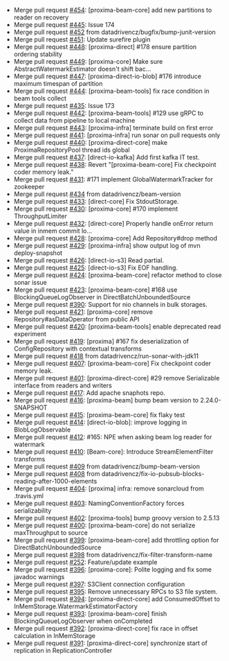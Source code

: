  - Merge pull request [#454](https://github.com/datadrivencz/proxima-platform/pull/454): [proxima-beam-core] add new partitions to reader on recovery
 - Merge pull request [#445](https://github.com/datadrivencz/proxima-platform/pull/445): Issue 174
 - Merge pull request [#452](https://github.com/datadrivencz/proxima-platform/pull/452) from datadrivencz/bugfix/bump-junit-version
 - Merge pull request [#451](https://github.com/datadrivencz/proxima-platform/pull/451): Update surefire plugin
 - Merge pull request [#448](https://github.com/datadrivencz/proxima-platform/pull/448): [proxima-direct] #178 ensure partition ordering stability
 - Merge pull request [#449](https://github.com/datadrivencz/proxima-platform/pull/449): [proxima-core] Make sure AbstractWatermarkEstimator doesn't shift bac…
 - Merge pull request [#447](https://github.com/datadrivencz/proxima-platform/pull/447): [proxima-direct-io-blob] #176 introduce maximum timespan of partition
 - Merge pull request [#444](https://github.com/datadrivencz/proxima-platform/pull/444): [proxima-beam-tools] fix race condition in beam tools collect
 - Merge pull request [#435](https://github.com/datadrivencz/proxima-platform/pull/435): Issue 173
 - Merge pull request [#442](https://github.com/datadrivencz/proxima-platform/pull/442): [proxima-beam-tools] #129 use gRPC to collect data from pipeline to local machine
 - Merge pull request [#443](https://github.com/datadrivencz/proxima-platform/pull/443): [proxima-infra] terminate build on first error
 - Merge pull request [#441](https://github.com/datadrivencz/proxima-platform/pull/441): [proxima-infra] run sonar on pull requests only
 - Merge pull request [#440](https://github.com/datadrivencz/proxima-platform/pull/440): [proxima-direct-core] make ProximaRepositoryPool thread ids global
 - Merge pull request [#437](https://github.com/datadrivencz/proxima-platform/pull/437): [direct-io-kafka] Add first kafka IT test.
 - Merge pull request [#438](https://github.com/datadrivencz/proxima-platform/pull/438): Revert "[proxima-beam-core] Fix checkpoint coder memory leak."
 - Merge pull request [#431](https://github.com/datadrivencz/proxima-platform/pull/431): #171 implement GlobalWatermarkTracker for zookeeper
 - Merge pull request [#434](https://github.com/datadrivencz/proxima-platform/pull/434) from datadrivencz/beam-version
 - Merge pull request [#433](https://github.com/datadrivencz/proxima-platform/pull/433): [direct-core] Fix StdoutStorage.
 - Merge pull request [#430](https://github.com/datadrivencz/proxima-platform/pull/430): [proxima-core] #170 implement ThroughputLimiter
 - Merge pull request [#432](https://github.com/datadrivencz/proxima-platform/pull/432): [direct-core] Properly handle onError return value in inmem commit lo…
 - Merge pull request [#428](https://github.com/datadrivencz/proxima-platform/pull/428): [proxima-core] Add Repository#drop method
 - Merge pull request [#429](https://github.com/datadrivencz/proxima-platform/pull/429): [proxima-infra] show output log of mvn deploy-snapshot
 - Merge pull request [#426](https://github.com/datadrivencz/proxima-platform/pull/426): [direct-io-s3] Read partial.
 - Merge pull request [#425](https://github.com/datadrivencz/proxima-platform/pull/425): [direct-io-s3] Fix EOF handling.
 - Merge pull request [#424](https://github.com/datadrivencz/proxima-platform/pull/424): [proxima-beam-core] refactor method to close sonar issue
 - Merge pull request [#423](https://github.com/datadrivencz/proxima-platform/pull/423): [proxima-beam-core] #168 use BlockingQueueLogObserver in DirectBatchUnboundedSource
 - Merge pull request [#390](https://github.com/datadrivencz/proxima-platform/pull/390): Support for nio channels in bulk storages.
 - Merge pull request [#421](https://github.com/datadrivencz/proxima-platform/pull/421): [proxima-core] remove Repository#asDataOperator from public API
 - Merge pull request [#420](https://github.com/datadrivencz/proxima-platform/pull/420): [proxima-beam-tools] enable deprecated read experiment
 - Merge pull request [#419](https://github.com/datadrivencz/proxima-platform/pull/419): [proxima] #167 fix deserialization of ConfigRepository with contextual transforms
 - Merge pull request [#418](https://github.com/datadrivencz/proxima-platform/pull/418) from datadrivencz/run-sonar-with-jdk11
 - Merge pull request [#407](https://github.com/datadrivencz/proxima-platform/pull/407): [proxima-beam-core] Fix checkpoint coder memory leak.
 - Merge pull request [#401](https://github.com/datadrivencz/proxima-platform/pull/401): [proxima-direct-core] #29 remove Serializable interface from readers and writers
 - Merge pull request [#417](https://github.com/datadrivencz/proxima-platform/pull/417): Add apache snaphots repo.
 - Merge pull request [#416](https://github.com/datadrivencz/proxima-platform/pull/416): [proxima-beam] bump beam version to 2.24.0-SNAPSHOT
 - Merge pull request [#415](https://github.com/datadrivencz/proxima-platform/pull/415): [proxima-beam-core] fix flaky test
 - Merge pull request [#414](https://github.com/datadrivencz/proxima-platform/pull/414): [direct-io-blob]: improve logging in BlobLogObservable
 - Merge pull request [#412](https://github.com/datadrivencz/proxima-platform/pull/412): #165: NPE when asking beam log reader for watermark
 - Merge pull request [#410](https://github.com/datadrivencz/proxima-platform/pull/410): [Beam-core]: Introduce StreamElementFilter transforms
 - Merge pull request [#409](https://github.com/datadrivencz/proxima-platform/pull/409) from datadrivencz/bump-beam-version
 - Merge pull request [#408](https://github.com/datadrivencz/proxima-platform/pull/408) from datadrivencz/fix-io-pubsub-blocks-reading-after-1000-elements
 - Merge pull request [#404](https://github.com/datadrivencz/proxima-platform/pull/404): [proxima] infra: remove sonarcloud from .travis.yml
 - Merge pull request [#403](https://github.com/datadrivencz/proxima-platform/pull/403): NamingConventionFactory forces serializability
 - Merge pull request [#402](https://github.com/datadrivencz/proxima-platform/pull/402): [proxima-tools] bump groovy version to 2.5.13
 - Merge pull request [#400](https://github.com/datadrivencz/proxima-platform/pull/400): [proxima-beam-core] do not serialize maxThroughput to source
 - Merge pull request [#399](https://github.com/datadrivencz/proxima-platform/pull/399): [proxima-beam-core] add throttling option for DirectBatchUnboundedSource
 - Merge pull request [#398](https://github.com/datadrivencz/proxima-platform/pull/398) from datadrivencz/fix-filter-transform-name
 - Merge pull request [#252](https://github.com/datadrivencz/proxima-platform/pull/252): Feature/update example
 - Merge pull request [#396](https://github.com/datadrivencz/proxima-platform/pull/396): [proxima-core]: Polite logging and fix some javadoc warnings
 - Merge pull request [#397](https://github.com/datadrivencz/proxima-platform/pull/397): S3Client connection configuration
 - Merge pull request [#395](https://github.com/datadrivencz/proxima-platform/pull/395): Remove unnecessary RPCs to S3 file system.
 - Merge pull request [#394](https://github.com/datadrivencz/proxima-platform/pull/394): [proxima-direct-core] add ConsumedOffset to InMemStorage.WatermarkEstimatorFactory
 - Merge pull request [#393](https://github.com/datadrivencz/proxima-platform/pull/393): [proxima-beam-core] finish BlockingQueueLogObserver when onCompleted
 - Merge pull request [#392](https://github.com/datadrivencz/proxima-platform/pull/392): [proxima-direct-core] fix race in offset calculation in InMemStorage
 - Merge pull request [#391](https://github.com/datadrivencz/proxima-platform/pull/391): [proxima-direct-core] synchronize start of replication in ReplicationController

